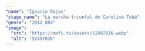 ```yaml
---
"name": "Ignacio Rojas"
"stage_name": "La marcha triunfal de Carolina Tohá"
"genre": "2012_084"
"image":
  "src": "https://mafi.tv/assets/52497036.webp"
  "alt": "52497036"
---
```

